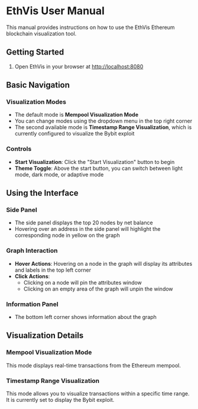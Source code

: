 # EthVis User Manual

This manual provides instructions on how to use the EthVis Ethereum blockchain visualization tool.

## Getting Started

1. Open EthVis in your browser at [http://localhost:8080](http://localhost:8080)

## Basic Navigation

### Visualization Modes

- The default mode is **Mempool Visualization Mode**
- You can change modes using the dropdown menu in the top right corner
- The second available mode is **Timestamp Range Visualization**, which is currently configured to visualize the Bybit exploit

### Controls

- **Start Visualization**: Click the "Start Visualization" button to begin
- **Theme Toggle**: Above the start button, you can switch between light mode, dark mode, or adaptive mode

## Using the Interface

### Side Panel

- The side panel displays the top 20 nodes by net balance
- Hovering over an address in the side panel will highlight the corresponding node in yellow on the graph

### Graph Interaction

- **Hover Actions**: Hovering on a node in the graph will display its attributes and labels in the top left corner
- **Click Actions**: 
  - Clicking on a node will pin the attributes window
  - Clicking on an empty area of the graph will unpin the window

### Information Panel

- The bottom left corner shows information about the graph

## Visualization Details

### Mempool Visualization Mode

This mode displays real-time transactions from the Ethereum mempool.

### Timestamp Range Visualization

This mode allows you to visualize transactions within a specific time range. It is currently set to display the Bybit exploit.
